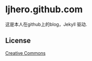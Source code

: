 # ljhero.github.com

这是本人在github上的blog，Jekyll 驱动.

## License

[Creative Commons](http://creativecommons.org/licenses/by-nc-sa/3.0/)
